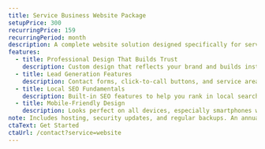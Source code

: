 ```yaml
---
title: Service Business Website Package
setupPrice: 300
recurringPrice: 159
recurringPeriod: month
description: A complete website solution designed specifically for service businesses like cleaning, landscaping, plumbing, HVAC, electrical, and other home services.
features:
  - title: Professional Design That Builds Trust
    description: Custom design that reflects your brand and builds instant credibility with potential customers.
  - title: Lead Generation Features
    description: Contact forms, click-to-call buttons, and service area maps that convert visitors into leads.
  - title: Local SEO Fundamentals
    description: Built-in SEO features to help you rank in local searches for your services.
  - title: Mobile-Friendly Design
    description: Looks perfect on all devices, especially smartphones where most customers will find you.
note: Includes hosting, security updates, and regular backups. An annual maintenance fee of $300 will be charged every 12 months.
ctaText: Get Started
ctaUrl: /contact?service=website
---
```

